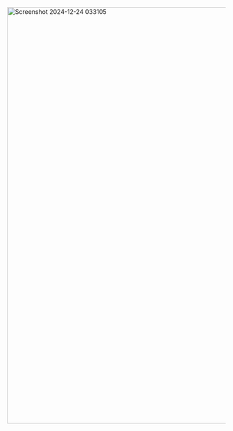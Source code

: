 <img width="960" alt="Screenshot 2024-12-24 033105" src="https://github.com/user-attachments/assets/6705462a-e013-4003-928a-48676b3d1759" />
